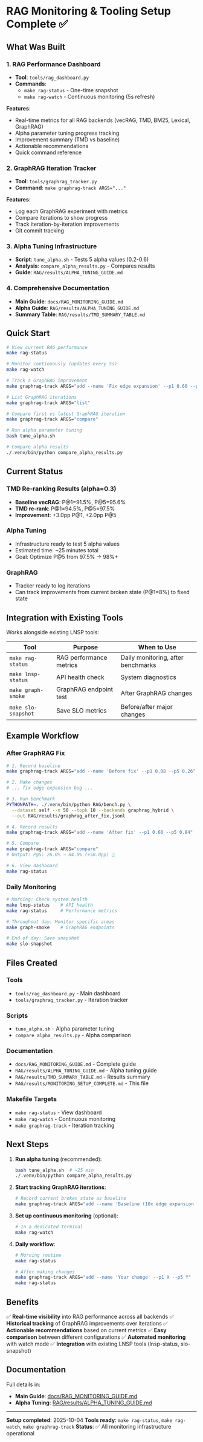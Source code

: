 # RAG Monitoring & Tooling Setup Complete ✅

## What Was Built

### 1. RAG Performance Dashboard
- **Tool**: `tools/rag_dashboard.py`
- **Commands**:
  - `make rag-status` - One-time snapshot
  - `make rag-watch` - Continuous monitoring (5s refresh)

**Features**:
- Real-time metrics for all RAG backends (vecRAG, TMD, BM25, Lexical, GraphRAG)
- Alpha parameter tuning progress tracking
- Improvement summary (TMD vs baseline)
- Actionable recommendations
- Quick command reference

### 2. GraphRAG Iteration Tracker
- **Tool**: `tools/graphrag_tracker.py`
- **Command**: `make graphrag-track ARGS="..."`

**Features**:
- Log each GraphRAG experiment with metrics
- Compare iterations to show progress
- Track iteration-by-iteration improvements
- Git commit tracking

### 3. Alpha Tuning Infrastructure
- **Script**: `tune_alpha.sh` - Tests 5 alpha values (0.2-0.6)
- **Analysis**: `compare_alpha_results.py` - Compares results
- **Guide**: `RAG/results/ALPHA_TUNING_GUIDE.md`

### 4. Comprehensive Documentation
- **Main Guide**: `docs/RAG_MONITORING_GUIDE.md`
- **Alpha Guide**: `RAG/results/ALPHA_TUNING_GUIDE.md`
- **Summary Table**: `RAG/results/TMD_SUMMARY_TABLE.md`

## Quick Start

```bash
# View current RAG performance
make rag-status

# Monitor continuously (updates every 5s)
make rag-watch

# Track a GraphRAG improvement
make graphrag-track ARGS="add --name 'Fix edge expansion' --p1 0.60 --p5 0.84"

# List GraphRAG iterations
make graphrag-track ARGS="list"

# Compare first vs latest GraphRAG iteration
make graphrag-track ARGS="compare"

# Run alpha parameter tuning
bash tune_alpha.sh

# Compare alpha results
./.venv/bin/python compare_alpha_results.py
```

## Current Status

### TMD Re-ranking Results (alpha=0.3)
- **Baseline vecRAG**: P@1=91.5%, P@5=95.6%
- **TMD re-rank**: P@1=94.5%, P@5=97.5%
- **Improvement**: +3.0pp P@1, +2.0pp P@5

### Alpha Tuning
- Infrastructure ready to test 5 alpha values
- Estimated time: ~25 minutes total
- Goal: Optimize P@5 from 97.5% → 98%+

### GraphRAG
- Tracker ready to log iterations
- Can track improvements from current broken state (P@1=8%) to fixed state

## Integration with Existing Tools

Works alongside existing LNSP tools:

| Tool | Purpose | When to Use |
|------|---------|-------------|
| `make rag-status` | RAG performance metrics | Daily monitoring, after benchmarks |
| `make lnsp-status` | API health check | System diagnostics |
| `make graph-smoke` | GraphRAG endpoint test | After GraphRAG changes |
| `make slo-snapshot` | Save SLO metrics | Before/after major changes |

## Example Workflow

### After GraphRAG Fix
```bash
# 1. Record baseline
make graphrag-track ARGS="add --name 'Before fix' --p1 0.08 --p5 0.26"

# 2. Make changes
# ... fix edge expansion bug ...

# 3. Run benchmark
PYTHONPATH=. ./.venv/bin/python RAG/bench.py \
  --dataset self --n 50 --topk 10 --backends graphrag_hybrid \
  --out RAG/results/graphrag_after_fix.jsonl

# 4. Record results
make graphrag-track ARGS="add --name 'After fix' --p1 0.60 --p5 0.84"

# 5. Compare
make graphrag-track ARGS="compare"
# Output: P@5: 26.0% → 84.0% (+58.0pp) 🎉

# 6. View dashboard
make rag-status
```

### Daily Monitoring
```bash
# Morning: Check system health
make lnsp-status    # API health
make rag-status     # Performance metrics

# Throughout day: Monitor specific areas
make graph-smoke    # GraphRAG endpoints

# End of day: Save snapshot
make slo-snapshot
```

## Files Created

### Tools
- `tools/rag_dashboard.py` - Main dashboard
- `tools/graphrag_tracker.py` - Iteration tracker

### Scripts
- `tune_alpha.sh` - Alpha parameter tuning
- `compare_alpha_results.py` - Alpha comparison

### Documentation
- `docs/RAG_MONITORING_GUIDE.md` - Complete guide
- `RAG/results/ALPHA_TUNING_GUIDE.md` - Alpha tuning guide
- `RAG/results/TMD_SUMMARY_TABLE.md` - Results summary
- `RAG/results/MONITORING_SETUP_COMPLETE.md` - This file

### Makefile Targets
- `make rag-status` - View dashboard
- `make rag-watch` - Continuous monitoring
- `make graphrag-track` - Iteration tracking

## Next Steps

1. **Run alpha tuning** (recommended):
   ```bash
   bash tune_alpha.sh  # ~25 min
   ./.venv/bin/python compare_alpha_results.py
   ```

2. **Start tracking GraphRAG iterations**:
   ```bash
   # Record current broken state as baseline
   make graphrag-track ARGS="add --name 'Baseline (10x edge expansion bug)' --p1 0.08 --p5 0.26"
   ```

3. **Set up continuous monitoring** (optional):
   ```bash
   # In a dedicated terminal
   make rag-watch
   ```

4. **Daily workflow**:
   ```bash
   # Morning routine
   make rag-status

   # After making changes
   make graphrag-track ARGS="add --name 'Your change' --p1 X --p5 Y"
   make rag-status
   ```

## Benefits

✅ **Real-time visibility** into RAG performance across all backends
✅ **Historical tracking** of GraphRAG improvements over iterations
✅ **Actionable recommendations** based on current metrics
✅ **Easy comparison** between different configurations
✅ **Automated monitoring** with watch mode
✅ **Integration** with existing LNSP tools (lnsp-status, slo-snapshot)

## Documentation

Full details in:
- **Main Guide**: [docs/RAG_MONITORING_GUIDE.md](../docs/RAG_MONITORING_GUIDE.md)
- **Alpha Tuning**: [RAG/results/ALPHA_TUNING_GUIDE.md](ALPHA_TUNING_GUIDE.md)

---

**Setup completed**: 2025-10-04
**Tools ready**: `make rag-status`, `make rag-watch`, `make graphrag-track`
**Status**: ✅ All monitoring infrastructure operational
